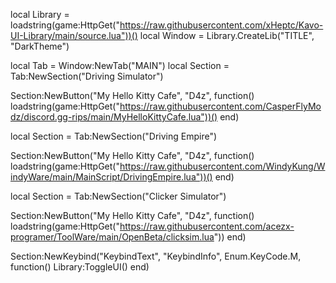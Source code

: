 local Library = loadstring(game:HttpGet("https://raw.githubusercontent.com/xHeptc/Kavo-UI-Library/main/source.lua"))()
local Window = Library.CreateLib("TITLE", "DarkTheme")

local Tab = Window:NewTab("MAIN")
local Section = Tab:NewSection("Driving Simulator")

Section:NewButton("My Hello Kitty Cafe", "D4z", function()
    loadstring(game:HttpGet("https://raw.githubusercontent.com/CasperFlyModz/discord.gg-rips/main/MyHelloKittyCafe.lua"))()
end)

local Section = Tab:NewSection("Driving Empire")

Section:NewButton("My Hello Kitty Cafe", "D4z", function()
    loadstring(game:HttpGet("https://raw.githubusercontent.com/WindyKung/WindyWare/main/MainScript/DrivingEmpire.lua"))()
end)

local Section = Tab:NewSection("Clicker Simulator")

Section:NewButton("My Hello Kitty Cafe", "D4z", function()
    loadstring(game:HttpGet("https://raw.githubusercontent.com/acezx-programer/ToolWare/main/OpenBeta/clicksim.lua"))
end)

Section:NewKeybind("KeybindText", "KeybindInfo", Enum.KeyCode.M, function()
	Library:ToggleUI()
end)
